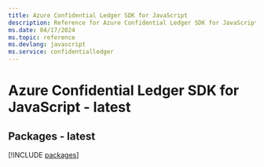 ```yaml
---
title: Azure Confidential Ledger SDK for JavaScript
description: Reference for Azure Confidential Ledger SDK for JavaScript
ms.date: 04/17/2024
ms.topic: reference
ms.devlang: javascript
ms.service: confidentialledger
---
```

# Azure Confidential Ledger SDK for JavaScript - latest
## Packages - latest
[!INCLUDE [packages](confidential-ledger-index.md)]